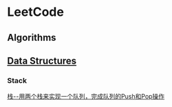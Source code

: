 # LeetCode

## Algorithms


## [Data Structures](#DataStructures) 

### Stack
[栈--用两个栈来实现一个队列，完成队列的Push和Pop操作](#DataStructures/栈--用两个栈来实现一个队列，完成队列的Push和Pop操作.md)
